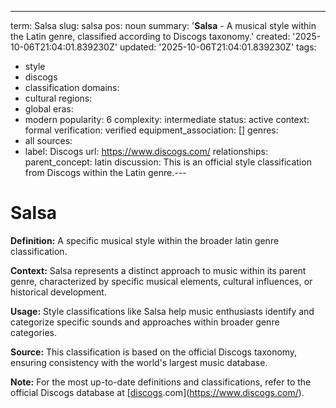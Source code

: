---
term: Salsa
slug: salsa
pos: noun
summary: '**Salsa** - A musical style within the Latin genre, classified according
  to Discogs taxonomy.'
created: '2025-10-06T21:04:01.839230Z'
updated: '2025-10-06T21:04:01.839230Z'
tags:
- style
- discogs
- classification
domains:
- cultural
regions:
- global
eras:
- modern
popularity: 6
complexity: intermediate
status: active
context: formal
verification: verified
equipment_association: []
genres:
- all
sources:
- label: Discogs
  url: https://www.discogs.com/
relationships:
  parent_concept: latin
discussion: This is an official style classification from Discogs within the Latin
  genre.---

# Salsa

**Definition:** A specific musical style within the broader latin genre classification.

**Context:** Salsa represents a distinct approach to music within its parent genre, characterized by specific musical elements, cultural influences, or historical development.

**Usage:** Style classifications like Salsa help music enthusiasts identify and categorize specific sounds and approaches within broader genre categories.

**Source:** This classification is based on the official Discogs taxonomy, ensuring consistency with the world's largest music database.

**Note:** For the most up-to-date definitions and classifications, refer to the official Discogs database at [[discogs](../d/discogs.md).com](https://www.discogs.com/).